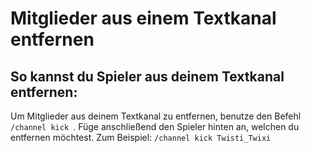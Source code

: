 # Mitglieder aus einem Textkanal entfernen

## So kannst du Spieler aus deinem Textkanal entfernen:

<deflist>
<def title="Mitglieder entfernen">
Um Mitglieder aus deinem Textkanal zu entfernen, benutze den Befehl <code>/channel kick <Spieler></code>.
Füge anschließend den Spieler hinten an, welchen du entfernen möchtest.
<tip>
Zum Beispiel: <code>/channel kick Twisti_Twixi</code>
</tip>
</def>
</deflist>